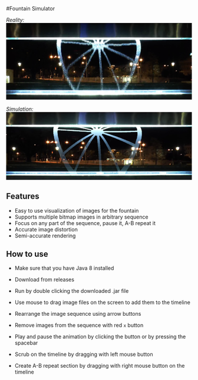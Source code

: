 #Fountain Simulator

*Reality:*
![Reality](doc/reality.png)

*Simulation:*
![Simulation](doc/simulation.png)

## Features
- Easy to use visualization of images for the fountain
- Supports multiple bitmap images in arbitrary sequence
- Focus on any part of the sequence, pause it, A-B repeat it
- Accurate image distortion
- Semi-accurate rendering

## How to use
- Make sure that you have Java 8 installed
- Download from releases
- Run by double clicking the downloaded .jar file


- Use mouse to drag image files on the screen to add them to the timeline
- Rearrange the image sequence using arrow buttons
- Remove images from the sequence with red `x` button
- Play and pause the animation by clicking the button or by pressing the spacebar
- Scrub on the timeline by dragging with left mouse button
- Create A-B repeat section by dragging with right mouse button on the timeline
